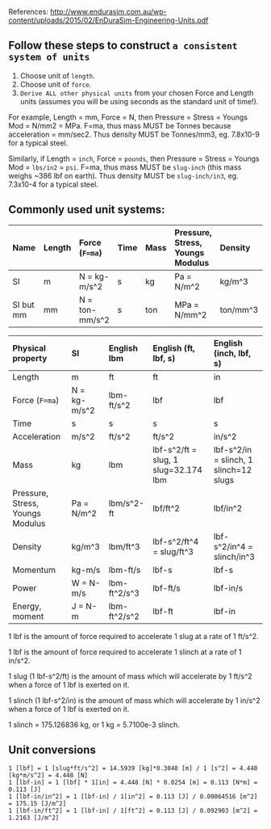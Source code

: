 References: http://www.endurasim.com.au/wp-content/uploads/2015/02/EnDuraSim-Engineering-Units.pdf

## Follow these steps to construct `a consistent system of units`

1. Choose unit of `length`.
2. Choose unit of `force`.
3. `Derive ALL other physical units` from your chosen Force and Length units (assumes you will be using seconds as the standard unit of time!).

For example, Length = mm, Force = N, then Pressure = Stress = Youngs Mod = N/mm2 = MPa. F=ma, thus mass MUST be Tonnes because acceleration = mm/sec2. Thus density MUST be Tonnes/mm3, eg. 7.8x10-9 for a typical steel.

Similarly, if Length = `inch`, Force = `pounds`, then Pressure = Stress = Youngs Mod = `lbs/in2` = `psi`. F=ma, thus mass MUST be `slug-inch` (this mass weighs ~386 lbf on earth). Thus density MUST be `slug-inch/in3`, eg. 7.3x10-4 for a typical steel.



## Commonly used unit systems:

| Name           | Length | Force (`F=ma`) | Time | Mass | Pressure, Stress, Youngs Modulus | Density | Power |
|:----           |:-------|:---------------|:-----|:-----|:---------------------------------|:------- |:------|
| SI             | m      | N = kg-m/s^2   | s    | kg   | Pa = N/m^2                       | kg/m^3  | Watt=Nm |
| SI but mm      | mm     | N = ton-mm/s^2 | s    | ton  | MPa = N/mm^2                     | ton/mm^3 | W=ton-mm |


| Physical property                 | SI            | English lbm | English (ft, lbf, s)                  | English (inch, lbf, s)
|:--------------------------------- |:---           | :-------    | :------------------------------------ | :---------------------
| Length                            | m             | ft          | ft                                    | in
| Force (`F=ma`)                    | N = kg-m/s^2  | lbm-ft/s^2  | lbf                                   | lbf
| Time                              | s             | s           | s                                     | s
| Acceleration                      | m/s^2         | ft/s^2      | ft/s^2                                | in/s^2
| Mass                              | kg            | lbm         | lbf-s^2/ft = slug, 1 slug=32.174 lbm  | lbf-s^2/in = slinch, 1 slinch=12 slugs
| Pressure, Stress, Youngs Modulus  | Pa = N/m^2    | lbm/s^2-ft  | lbf/ft^2                              | lbf/in^2
| Density                           | kg/m^3        | lbm/ft^3    | lbf-s^2/ft^4 = slug/ft^3              | lbf-s^2/in^4 = slinch/in^3
| Momentum                          | kg-m/s        | lbm-ft/s    | lbf-s                                 | lbf-s
| Power                             | W = N-m/s     | lbm-ft^2/s^3| lbf-ft/s                              | lbf-in/s
| Energy, moment                    | J = N-m       | lbm-ft^2/s^2| lbf-ft                                | lbf-in

1 lbf is the amount of force required to accelerate 1 slug at a rate of 1 ft/s^2.

1 lbf is the amount of force required to accelerate 1 slinch at a rate of 1 in/s^2.

1 slug (1 lbf-s^2/ft) is the amount of mass which will accelerate by 1 ft/s^2 when a force of 1 lbf is exerted on it.

1 slinch (1 lbf-s^2/in) is the amount of mass which will accelerate by 1 in/s^2 when a force of 1 lbf is exerted on it.

1 slinch = 175.126836 kg, or 1 kg = 5.7100e-3 slinch.

## Unit conversions
```
1 [lbf] = 1 [slug*ft/s^2] = 14.5939 [kg]*0.3048 [m] / 1 [s^2] = 4.448 [kg*m/s^2] = 4.448 [N]
1 [lbf-in] = 1 [lbf] * 1[in] = 4.448 [N] * 0.0254 [m] = 0.113 [N*m] = 0.113 [J]
1 [lbf-in/in^2] = 1 [lbf-in] / 1[in^2] = 0.113 [J] / 0.00064516 [m^2] = 175.15 [J/m^2]
1 [lbf-in/ft^2] = 1 [lbf-in] / 1[ft^2] = 0.113 [J] / 0.092903 [m^2] = 1.2163 [J/m^2]
```
